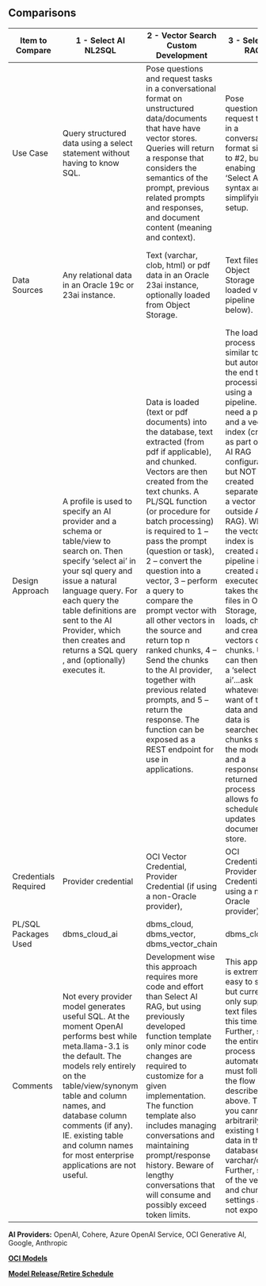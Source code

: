 ## Comparisons
|Item to Compare  | 1 - Select AI NL2SQL |2 - Vector Search Custom Development | 3 - Select AI RAG | 4 - Generative AI Agents |
|--- |--- |--- |--- |--- |
|Use Case|Query structured data using a select statement without having to know SQL.|Pose questions and request tasks in a conversational format on unstructured data/documents that have have vector stores.  Queries will return a response that considers the semantics of the prompt, previous related prompts and responses, and document content (meaning and context).|Pose questions and request tasks in a conversational format similar to #2, but enabing the ‘Select AI’ syntax and simplifying the setup.|Pose questions and request tasks in a conversational format similar to #2 but without the need for an ADB instance.|
|Data Sources|Any relational data in an Oracle 19c or 23ai instance.|Text (varchar, clob, html) or pdf data in an Oracle 23ai instance,  optionally loaded from Object Storage.|Text files in Object Storage loaded via a pipeline (see below).|Vector data in an Oracle 23ai instance, Object Storage Files (text and pdf only), and OCI OpenSearch|
|Design Approach|A profile is used to specify an AI provider and a schema or table/view to search on.  Then specify ‘select ai’ in your sql query and issue a natural language query.  For each query the table definitions are sent to the AI Provider, which then creates and returns a SQL query , and (optionally) executes it.|Data is loaded (text or pdf documents) into the database, text extracted (from pdf if applicable), and chunked.  Vectors are then created from the text chunks.  A PL/SQL function (or procedure for batch processing) is required to 1 – pass the prompt (question or task), 2 – convert the question into a vector, 3 – perform a query to compare the prompt vector with all other vectors in the source and return top n ranked chunks, 4 – Send the chunks to the AI provider, together with previous related prompts, and 5 – return the response.  The function can be exposed as a REST endpoint for use in applications.|The load process is similar to #2 but automates the end to end processing using a pipeline.  You need a profile and a vector index (created as part of the AI RAG configuration, but NOT created separately as a vector index outside AI RAG).  When the vector index is created a pipeline is created and executed that takes the text files in Object Storage, loads, chunks, and creates vectors on the chunks.  Users can then issue a ‘select ai’...ask whatever you want of the data and the data is searched, chunks sent to the model, and a response is returned. Th process also allows for scheduled updates to the document store.|Create a knowledge base and then an agent that specifies one or more knowledge bases and an endpoint. Then create a PL/SQL function to accept a prompt, create a vector on the prompt, and pass it to the end point. |
|Credentials Required|Provider credential|OCI Vector Credential, Provider Credential (if using a non-Oracle provider), |OCI Credential, Provider Credential (if using a non-Oracle provider), |Provider Credential|
|PL/SQL Packages Used|dbms\_cloud\_ai|dbms\_cloud, dbms\_vector, dbms\_vector_chain|dbms\_cloud\_ai|dbms_vector|
|Comments|Not every provider model generates useful SQL.  At the moment OpenAI performs best while meta.llama-3.1 is the default.  The models rely entirely on the table/view/synonym table and column names, and database column comments (if any).  IE. existing table and column names for most enterprise applications are not useful.|Development wise this approach requires more code and effort than Select AI RAG, but using previously developed function template only minor code changes are required to customize for a given implementation.  The function template also includes managing conversations and maintaining prompt/response history.  Beware of lengthy conversations that will consume and possibly exceed token limits.  |This approach is extremely easy to set up, but currently only supports text files at this time.  Further, since the entire process is automated it must follow the flow described above.  That is, you cannot arbitrarily use existing text data in the database (eg varchar/clob).  Further, some of the vector and chunk settings are not exposed.|Currently ADB knowledge sources must co-exist in the same region as the AI service (Chicago).  The ADB instance must also be deployed on a private subnet, requiring an ACL for Data Actions to access the ADB instance.  |


**AI Providers:**	OpenAI, Cohere, Azure OpenAI Service, OCI Generative AI, Google, Anthropic

[**OCI Models**](https://docs.oracle.com/en-us/iaas/Content/generative-ai/pretrained-models.htmpretrained-models.htm)
    
[**Model Release/Retire Schedule**](https://docs.oracle.com/en-us/iaas/Content/generative-ai/deprecating.htm#retired-models)


